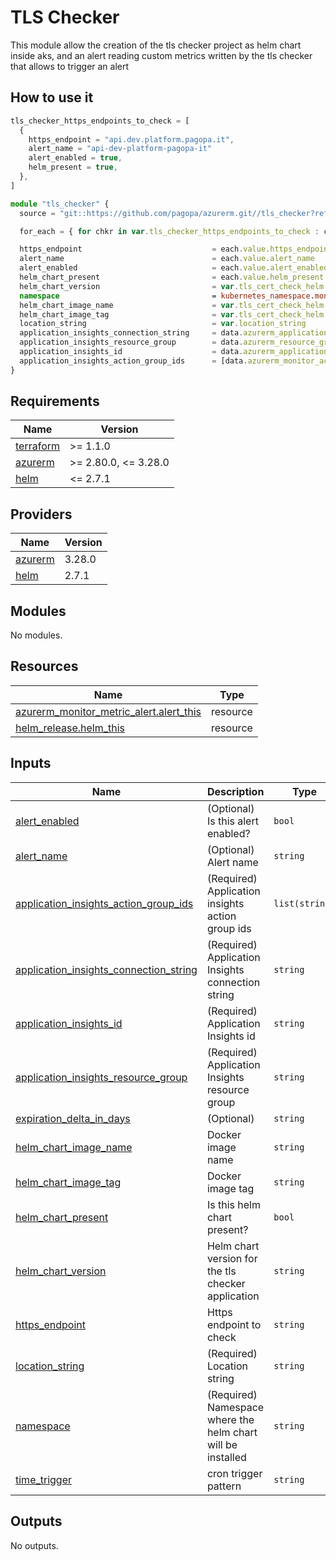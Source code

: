 # TLS Checker

This module allow the creation of the tls checker project as helm chart inside aks, and an alert reading custom metrics written by the tls checker that allows to trigger an alert

## How to use it

```ts
tls_checker_https_endpoints_to_check = [
  {
    https_endpoint = "api.dev.platform.pagopa.it",
    alert_name = "api-dev-platform-pagopa-it"
    alert_enabled = true,
    helm_present = true,
  },
]

module "tls_checker" {
  source = "git::https://github.com/pagopa/azurerm.git//tls_checker?ref=tls-checker-module"

  for_each = { for chkr in var.tls_checker_https_endpoints_to_check : chkr.alert_name => chkr }

  https_endpoint                             = each.value.https_endpoint
  alert_name                                 = each.value.alert_name
  alert_enabled                              = each.value.alert_enabled
  helm_chart_present                         = each.value.helm_present
  helm_chart_version                         = var.tls_cert_check_helm.chart_version
  namespace                                  = kubernetes_namespace.monitoring.metadata[0].name
  helm_chart_image_name                      = var.tls_cert_check_helm.image_name
  helm_chart_image_tag                       = var.tls_cert_check_helm.image_tag
  location_string                            = var.location_string
  application_insights_connection_string     = data.azurerm_application_insights.application_insights.connection_string
  application_insights_resource_group        = data.azurerm_resource_group.monitor_rg.name
  application_insights_id                    = data.azurerm_application_insights.application_insights.id
  application_insights_action_group_ids      = [data.azurerm_monitor_action_group.slack.id, data.azurerm_monitor_action_group.email.id]
}
```

<!-- markdownlint-disable -->
<!-- BEGINNING OF PRE-COMMIT-TERRAFORM DOCS HOOK -->
## Requirements

| Name | Version |
|------|---------|
| <a name="requirement_terraform"></a> [terraform](#requirement\_terraform) | >= 1.1.0 |
| <a name="requirement_azurerm"></a> [azurerm](#requirement\_azurerm) | >= 2.80.0, <= 3.28.0 |
| <a name="requirement_helm"></a> [helm](#requirement\_helm) | <= 2.7.1 |

## Providers

| Name | Version |
|------|---------|
| <a name="provider_azurerm"></a> [azurerm](#provider\_azurerm) | 3.28.0 |
| <a name="provider_helm"></a> [helm](#provider\_helm) | 2.7.1 |

## Modules

No modules.

## Resources

| Name | Type |
|------|------|
| [azurerm_monitor_metric_alert.alert_this](https://registry.terraform.io/providers/hashicorp/azurerm/latest/docs/resources/monitor_metric_alert) | resource |
| [helm_release.helm_this](https://registry.terraform.io/providers/hashicorp/helm/latest/docs/resources/release) | resource |

## Inputs

| Name | Description | Type | Default | Required |
|------|-------------|------|---------|:--------:|
| <a name="input_alert_enabled"></a> [alert\_enabled](#input\_alert\_enabled) | (Optional) Is this alert enabled? | `bool` | `true` | no |
| <a name="input_alert_name"></a> [alert\_name](#input\_alert\_name) | (Optional) Alert name | `string` | `null` | no |
| <a name="input_application_insights_action_group_ids"></a> [application\_insights\_action\_group\_ids](#input\_application\_insights\_action\_group\_ids) | (Required) Application insights action group ids | `list(string)` | n/a | yes |
| <a name="input_application_insights_connection_string"></a> [application\_insights\_connection\_string](#input\_application\_insights\_connection\_string) | (Required) Application Insights connection string | `string` | n/a | yes |
| <a name="input_application_insights_id"></a> [application\_insights\_id](#input\_application\_insights\_id) | (Required) Application Insights id | `string` | n/a | yes |
| <a name="input_application_insights_resource_group"></a> [application\_insights\_resource\_group](#input\_application\_insights\_resource\_group) | (Required) Application Insights resource group | `string` | n/a | yes |
| <a name="input_expiration_delta_in_days"></a> [expiration\_delta\_in\_days](#input\_expiration\_delta\_in\_days) | (Optional) | `string` | `"7"` | no |
| <a name="input_helm_chart_image_name"></a> [helm\_chart\_image\_name](#input\_helm\_chart\_image\_name) | Docker image name | `string` | n/a | yes |
| <a name="input_helm_chart_image_tag"></a> [helm\_chart\_image\_tag](#input\_helm\_chart\_image\_tag) | Docker image tag | `string` | n/a | yes |
| <a name="input_helm_chart_present"></a> [helm\_chart\_present](#input\_helm\_chart\_present) | Is this helm chart present? | `bool` | `true` | no |
| <a name="input_helm_chart_version"></a> [helm\_chart\_version](#input\_helm\_chart\_version) | Helm chart version for the tls checker application | `string` | n/a | yes |
| <a name="input_https_endpoint"></a> [https\_endpoint](#input\_https\_endpoint) | Https endpoint to check | `string` | n/a | yes |
| <a name="input_location_string"></a> [location\_string](#input\_location\_string) | (Required) Location string | `string` | n/a | yes |
| <a name="input_namespace"></a> [namespace](#input\_namespace) | (Required) Namespace where the helm chart will be installed | `string` | n/a | yes |
| <a name="input_time_trigger"></a> [time\_trigger](#input\_time\_trigger) | cron trigger pattern | `string` | `"*/1 * * * *"` | no |

## Outputs

No outputs.
<!-- END OF PRE-COMMIT-TERRAFORM DOCS HOOK -->
